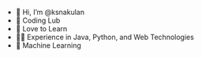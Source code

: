 - 👋 Hi, I’m @ksnakulan
- 👀 Coding Lub
- 🌱 Love to Learn
- 👨‍💻 Experience in Java, Python, and Web Technologies
- 🤖 Machine Learning


<!---
ksnakulan/ksnakulan is a ✨ special ✨ repository because its `README.md` (this file) appears on your GitHub profile.
You can click the Preview link to take a look at your changes.
--->
